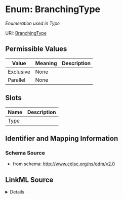 # Enum: BranchingType




_Enumeration used in Type_



URI: [BranchingType](BranchingType)

## Permissible Values

| Value | Meaning | Description |
| --- | --- | --- |
| Exclusive | None |  |
| Parallel | None |  |




## Slots

| Name | Description |
| ---  | --- |
| [Type](Type.md) |  |






## Identifier and Mapping Information







### Schema Source


* from schema: http://www.cdisc.org/ns/odm/v2.0




## LinkML Source

<details>
```yaml
name: BranchingType
description: Enumeration used in Type
from_schema: http://www.cdisc.org/ns/odm/v2.0
rank: 1000
permissible_values:
  Exclusive:
    text: Exclusive
    is_a: BranchingType
  Parallel:
    text: Parallel
    is_a: BranchingType

```
</details>
